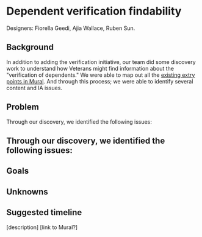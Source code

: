 # Dependent verification findability

Designers: Fiorella Geedi, Ajia Wallace, Ruben Sun. 

## Background

In addition to adding the verification initiative, our team did some discovery work to understand how Veterans might find information about the "verification of dependents."  We were able to map out all the [existing extry points in Mural](https://app.mural.co/t/departmentofveteransaffairs9999/m/departmentofveteransaffairs9999/1689863079145/5b97ba9ea11077f983f3413167f6324f11aa04a8?wid=0-1733935267441). And through this process; we were able to identify several content and IA issues. 

## Problem

Through our discovery, we identified the following issues:


Through our discovery, we identified the following issues:
- 

## Goals

## Unknowns

## Suggested timeline

[description] [link to Mural?]
